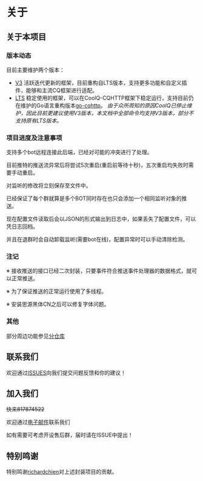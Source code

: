 # 关于

## 关于本项目

### 版本动态

目前主要维护两个版本：

- [V3](https://github.com/chenxuan353/tweetToBot/tree/v3)
  活跃迭代更新的框架，目前重构自LTS版本，支持更多功能和自定义插件，能够和主流CQ框架进行适配。
- [LTS](https://github.com/chenxuan353/tweetToBot)
  稳定使用的框架，可以在CoolQ-CQHTTP框架下稳定运行，支持目前仍在维护的Go语言重构版本[go-cqhttp](https://github.com/Mrs4s/go-cqhttp)。
  *由于众所周知的原因CoolQ已停止维护，因此目前更建议使用V3版本，本文档中全部命令均支持V3版本，部分不支持原有LTS版本。*

### 项目进度及注意事项

支持多个bot远程连接此后端，已经对可能的冲突进行了处理。

目前推特的推送流异常后将尝试5次重启(重启前等待十秒)，五次重启均失败时需要手动重启。

对监听的修改将立刻保存至文件中。

已经保证了每个群就算是多个BOT同时存在也只会添加一个相同监听对象的推送。

现在配置文件读取后会以JSON的形式输出到日志中，如果丢失了配置文件，可以凭日志回档。

并且在退群时会自动卸载监听(需要bot在线)，配置异常时可以手动清除检测。

### 注记

※ 接收推送的接口已经二次封装，只要事件符合推送事件处理器的数据格式，就可以正常推送。

※ 为了保证推送的正常运行使用了多线程。

※ 安装思源黑体CN之后可以修复字体问题。

### 其他

部分周边功能参见[分仓库](https://github.com/Cyame/OkayuTweetBot)

## 联系我们

欢迎通过[ISSUES](https://github.com/chenxuan353/tweetToBot/issues)向我们提交问题反馈和你的建议！

## 加入我们

<del>快来817874522</del>

欢迎通过[电子邮件](mailto:1362941473@qq.com)联系我们

如有需要可考虑开设售后群，届时请在ISSUE中提出！

## 特别鸣谢

特别鸣谢[richardchien](https://github.com/richardchien)对上述封装项目的贡献。